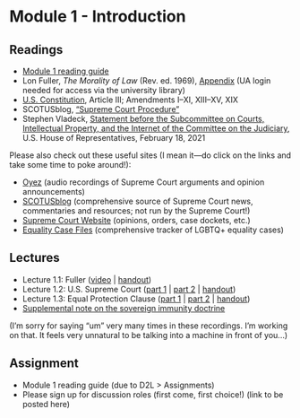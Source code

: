 # Module 1 - Introduction

## Readings

- [Module 1 reading guide](https://github.com/dingherself/phil-324/raw/main/reading-guides/01-reading-guide.docx)
- Lon Fuller, *The Morality of Law* (Rev. ed. 1969), [Appendix](http://ezproxy.library.arizona.edu/login?url=https://www.jstor.org/stable/j.ctt1cc2mds.10) (UA login needed for access via the university library)
- [U.S. Constitution](https://www.govinfo.gov/content/pkg/CDOC-112hdoc129/pdf/CDOC-112hdoc129.pdf), Article III; Amendments I–XI, XIII–XV, XIX
- SCOTUSblog, [“Supreme Court Procedure”](https://www.scotusblog.com/reference/educational-resources/supreme-court-procedure/)
- Stephen Vladeck, [Statement before the Subcommittee on Courts, Intellectual Property, and the Internet of the Committee on the Judiciary](https://docs.house.gov/meetings/JU/JU03/20210218/111204/HHRG-117-JU03-Wstate-VladeckS-20210218-U1.pdf), U.S. House of Representatives, February 18, 2021

Please also check out these useful sites (I mean it—do click on the links and take some time to poke around!):

- [Oyez](https://www.oyez.org) (audio recordings of Supreme Court arguments and opinion announcements)
- [SCOTUSblog](https://www.scotusblog.com) (comprehensive source of Supreme Court news, commentaries and resources; not run by the Supreme Court!)
- [Supreme Court Website](https://www.supremecourt.gov) (opinions, orders, case dockets, etc.)
- [Equality Case Files](http://files.eqcf.org/recent-cases) (comprehensive tracker of LGBTQ+ equality cases)

## Lectures

- Lecture 1.1: Fuller ([video](https://youtu.be/fq7aK129dtg) \| [handout](https://github.com/dingherself/phil-324/blob/main/handouts/01-fuller.md))
- Lecture 1.2: U.S. Supreme Court ([part 1](https://youtu.be/-gyt15kZgCM) \| [part 2](https://youtu.be/p8bNxHOrj80) \| [handout](https://github.com/dingherself/phil-324/blob/main/handouts/01-supreme-court.md))
- Lecture 1.3: Equal Protection Clause ([part 1](https://youtu.be/nqbV0SmYqKM) \| [part 2](https://youtu.be/UX5MBOVz0JQ) \| [handout](https://github.com/dingherself/phil-324/blob/main/handouts/01-equal-protection-clause.md))
- [Supplemental note on the sovereign immunity doctrine](https://github.com/dingherself/phil-324/blob/main/handouts/01-sovereign-immunity.md)

(I’m sorry for saying “um” very many times in these recordings. I’m working on that. It feels very unnatural to be talking into a machine in front of you...)

## Assignment

- Module 1 reading guide (due to D2L > Assignments)
- Please sign up for discussion roles (first come, first choice!) (link to be posted here)
